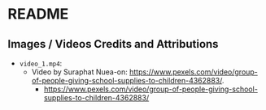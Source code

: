 # README



## Images / Videos Credits and Attributions

* `video_1.mp4`:
  * Video by Suraphat Nuea-on: https://www.pexels.com/video/group-of-people-giving-school-supplies-to-children-4362883/.
    * https://www.pexels.com/video/group-of-people-giving-school-supplies-to-children-4362883/